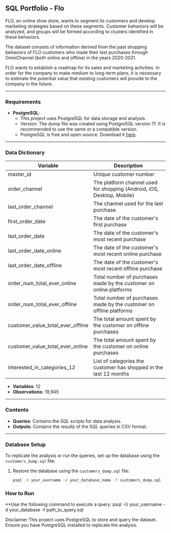 ## SQL Portfolio - Flo

FLO, an online shoe store, wants to segment its customers and develop marketing strategies based on these segments. Customer behaviors will be analyzed, and groups will be formed according to clusters identified in these behaviors.

The dataset consists of information derived from the past shopping behaviors of FLO customers who made their last purchases through OmniChannel (both online and offline) in the years 2020-2021.

FLO wants to establish a roadmap for its sales and marketing activities. In order for the company to make medium to long-term plans, it is necessary to estimate the potential value that existing customers will provide to the company in the future.

---

### **Requirements**
- **PostgreSQL**:
  - This project uses PostgreSQL for data storage and analysis.
  - Version: The dump file was created using PostgreSQL version 17. It is recommended to use the same or a compatible version.
  - PostgreSQL is free and open-source. Download it [here](https://www.postgresql.org/download/).

---

### **Data Dictionary**
| Variable                            | Description                                    |
|-------------------------------------|------------------------------------------------|
| master_id                           | Unique customer number                        |
| order_channel                       | The platform channel used for shopping (Android, iOS, Desktop, Mobile) |
| last_order_channel                  | The channel used for the last purchase        |
| first_order_date                    | The date of the customer's first purchase     |
| last_order_date                     | The date of the customer's most recent purchase |
| last_order_date_online              | The date of the customer's most recent online purchase |
| last_order_date_offline             | The date of the customer's most recent offline purchase |
| order_num_total_ever_online         | Total number of purchases made by the customer on online platforms |
| order_num_total_ever_offline        | Total number of purchases made by the customer on offline platforms |
| customer_value_total_ever_offline   | The total amount spent by the customer on offline purchases |
| customer_value_total_ever_online    | The total amount spent by the customer on online purchases |
| interested_in_categories_12         | List of categories the customer has shopped in the last 12 months |

- **Variables**: 12  
- **Observations**: 19,945  

---

### **Contents**
- **Queries**: Contains the SQL scripts for data analysis.
- **Outputs**: Contains the results of the SQL queries in CSV format.

---

### **Database Setup**
To replicate the analysis or run the queries, set up the database using the `customers_dump.sql` file:

1. Restore the database using the `customers_dump.sql` file:
   ```bash
   psql -U your_username -d your_database_name -f customers_dump.sql


### **How to Run**
**Use the following command to execute a query:
psql -U your_username -d your_database -f path_to_query.sql


Disclaimer
This project uses PostgreSQL to store and query the dataset. Ensure you have PostgreSQL installed to replicate the analysis.